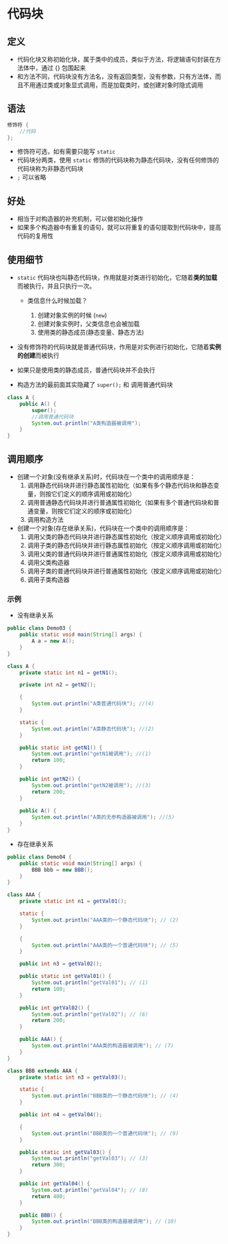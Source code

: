 # 代码块

## 定义

-   代码化块又称初始化块，属于类中的成员，类似于方法，将逻辑语句封装在方法体中，通过 {} 包围起来
-   和方法不同，代码块没有方法名，没有返回类型，没有参数，只有方法体，而且不用通过类或对象显式调用，而是加载类时，或创建对象时隐式调用

## 语法

```Java
修饰符 {
    //代码
};
```



-   修饰符可选，如有需要只能写 `static`
-   代码块分两类，使用 `static` 修饰的代码块称为静态代码块，没有任何修饰的代码块称为非静态代码块
-   `;` 可以省略

## 好处

-    相当于对构造器的补充机制，可以做初始化操作
-   如果多个构造器中有重复的语句，就可以将重复的语句提取到代码块中，提高代码的复用性

## 使用细节

-   `static` 代码块也叫静态代码块，作用就是对类进行初始化，它随着**类的加载**而被执行，并且只执行一次。

    -   类信息什么时候加载？

        1.   创建对象实例的时候 (`new`)
        2.   创建对象实例时，父类信息也会被加载
        3.   使用类的静态成员(静态变量、静态方法)
-   没有修饰符的代码块就是普通代码块，作用是对实例进行初始化，它随着**实例的创建**而被执行
-   如果只是使用类的静态成员，普通代码块并不会执行
-   构造方法的最前面其实隐藏了 `super();` 和 调用普通代码块

```Java
class A {
    public A() {
        super();
        //调用普通代码块
        System.out.println("A类构造器被调用");
    }
}
```



## 调用顺序

-   创建一个对象(没有继承关系)时，代码块在一个类中的调用顺序是：
    1.   调用静态代码块并进行静态属性初始化（如果有多个静态代码块和静态变量，则按它们定义的顺序调用或初始化）
    2.   调用普通静态代码块并进行普通属性初始化（如果有多个普通代码块和普通变量，则按它们定义的顺序或初始化）
    3.   调用构造方法
-   创建一个对象(存在继承关系)，代码块在一个类中的调用顺序是：
    1.   调用父类的静态代码块并进行静态属性初始化（按定义顺序调用或初始化）
    2.   调用子类的静态代码块并进行静态属性初始化（按定义顺序调用或初始化）
    3.   调用父类的普通代码块并进行普通属性初始化（按定义顺序调用或初始化）
    4.   调用父类构造器
    5.   调用子类的普通代码块并进行普通属性初始化（按定义顺序调用或初始化）
    6.   调用子类构造器

### 示例

-   没有继承关系

```Java
public class Demo03 {
    public static void main(String[] args) {
        A a = new A();
    }
}

class A {
    private static int n1 = getN1();

    private int n2 = getN2();

    {
        System.out.println("A类普通代码块"); //(4)
    }

    static {
        System.out.println("A类静态代码块"); //(2)
    }

    public static int getN1() {
        System.out.println("getN1被调用"); //(1)
        return 100;
    }

    public int getN2() {
        System.out.println("getN2被调用"); //(3)
        return 200;
    }
    
   	public A() {
        System.out.println("A类的无参构造器被调用"); //(5)
    }
}
```

-   存在继承关系

```Java
public class Demo04 {
    public static void main(String[] args) {
        BBB bbb = new BBB();
    }
}

class AAA {
    private static int n1 = getVal01();

    static {
        System.out.println("AAA类的一个静态代码块"); // (2)
    }

    {
        System.out.println("AAA类的一个普通代码块"); // (5)
    }

    public int n3 = getVal02();

    public static int getVal01() {
        System.out.println("getVal01"); // (1)
        return 100;
    }

    public int getVal02() {
        System.out.println("getVal02"); // (6)
        return 200;
    }

    public AAA() {
        System.out.println("AAA类的构造器被调用"); // (7)
    }
}

class BBB extends AAA {
    private static int n3 = getVal03();

    static {
        System.out.println("BBB类的一个静态代码块"); // (4)
    }

    public int n4 = getVal04();

    {
        System.out.println("BBB类的一个普通代码块"); // (9)
    }

    public static int getVal03() {
        System.out.println("getVal03"); // (3)
        return 300;
    }

    public int getVal04() {
        System.out.println("getVal04"); // (8)
        return 400;
    }

    public BBB() {
        System.out.println("BBB类的构造器被调用"); // (10)
    }
}
```